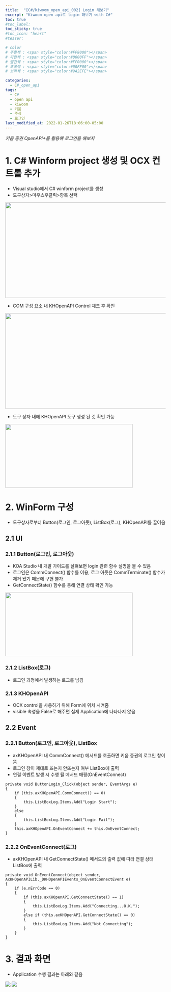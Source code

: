 ```yaml
---
title:  "[C#/kiwoom_open_api_002] Login 해보기"
excerpt: "Kiwoom open api로 login 해보기 with C#"
toc: true
#toc_label:
toc_sticky: true
#toc_icon: "heart"
#teaser: 

# color
# 주황색 : <span style="color:#FF8000"></span>
# 파란색 : <span style="color:#0000FF"></span>
# 빨간색 : <span style="color:#FF0000"></span>
# 초록색 : <span style="color:#00FF00"></span>
# 보라색 : <span style="color:#9A2EFE"></span>

categories:
  - C#_open_api
tags:
  - C#
  - open api
  - kiwoom
  - 키움
  - 주식
  - 로그인
last_modified_at: 2022-01-26T18:06:00-05:00
---
```

*키움 증권 OpenAPI+를 활용해 로그인을 해보자*
  
# 1. C# Winform project 생성 및 OCX 컨트롤 추가
* Visual studio에서 C# winform project를 생성
* 도구상자>마우스우클릭>항목 선택
<img src="/assets/images/220126_kiwoom_login/Add_API1.png" width="600" height="300">

* COM 구성 요소 내 KHOpenAPI Control 체크 후 확인
<img src="/assets/images/220126_kiwoom_login/Add_API2.png" width="600" height="300">

* 도구 상자 내에 KHOpenAPI 도구 생성 된 것 확인 가능
<img src="/assets/images/220126_kiwoom_login/tool_box.png" width="400" height="200">

# 2. WinForm 구성
* 도구상자로부터 Button(로그인, 로그아웃), ListBox(로그), KHOpenAPI를 끌어옴

## 2.1 UI
### 2.1.1 Button(로그인, 로그아웃)
* KOA Studio 내 개발 가이드를 살펴보면 login 관련 함수 설명을 볼 수 있음
* 로그인은 CommConnect() 함수를 이용, 로그 아웃은 CommTerminate() 함수가 제거 됐기 때문에 구현 불가
* GetConnectState() 함수를 통해 연결 상태 확인 가능
<img src="/assets/images/220126_kiwoom_login/login_method.png" width="400" height="200">

### 2.1.2 ListBox(로그)
* 로그인 과정에서 발생하는 로그를 남김

### 2.1.3 KHOpenAPI
* OCX control을 사용하기 위해 Form에 위치 시켜줌
* visible 속성을 False로 해주면 실제 Application에 나타나지 않음

## 2.2 Event
### 2.2.1 Button(로그인, 로그아웃), ListBox
* axKHOpenAPI 내 CommConnect() 메서드를 호출하면 키움 증권의 로그인 창이 뜸
* 로그인 창이 제대로 뜨는지 안뜨는지 여부 ListBox에 출력
* 연결 이벤트 발생 시 수행 될 메서드 매핑(OnEventConnect)
```
private void ButtonLogin_Click(object sender, EventArgs e)
{
    if (this.axKHOpenAPI.CommConnect() == 0)
    {
        this.ListBoxLog.Items.Add("Login Start");
    }
    else
    {
        this.ListBoxLog.Items.Add("Login Fail");
    }
    this.axKHOpenAPI.OnEventConnect += this.OnEventConnect;
}
```

### 2.2.2 OnEventConnect(로그)
* axKHOpenAPI 내 GetConnectState() 메서드의 출력 값에 따라 연결 상태 ListBox에 출력
```
private void OnEventConnect(object sender, AxKHOpenAPILib._DKHOpenAPIEvents_OnEventConnectEvent e)
{
    if (e.nErrCode == 0)
    {
        if (this.axKHOpenAPI.GetConnectState() == 1)
        {
            this.ListBoxLog.Items.Add("Connecting...O.K.");
        }
        else if (this.axKHOpenAPI.GetConnectState() == 0)
        {
            this.ListBoxLog.Items.Add("Not Connecting");
        }
    }
}
```
# 3. 결과 화면
* Application 수행 결과는 아래와 같음

<img src="/assets/images/220126_kiwoom_login/result1.png">
<img src="/assets/images/220126_kiwoom_login/result2.png">